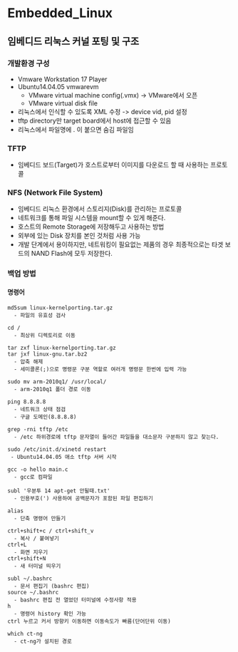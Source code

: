 # Embedded_Linux

## 임베디드 리눅스 커널 포팅 및 구조
### 개발환경 구성
- Vmware Workstation 17 Player
- Ubuntu14.04.05 vmwarevm 
  - VMware virtual machine config(.vmx) -> VMware에서 오픈
  - VMware virtual disk file
- 리눅스에서 인식할 수 있도록 XML 수정 -> device vid, pid 설정
- tftp directory만 target board에서 host에 접근할 수 있음
- 리눅스에서 파일명에 . 이 붙으면 숨김 파일임

### TFTP
- 임베디드 보드(Target)가 호스트로부터 이미지를 다운로드 할 때 사용하는 프로토콜

### NFS (Network File System)
- 임베디드 리눅스 환경에서 스토리지(Disk)를 관리하는 프로토콜
- 네트워크를 통해 파일 시스템을 mount할 수 있게 해준다.
- 호스트의 Remote Storage에 저장해두고 사용하는 방법
- 외부에 있는 Disk 장치를 본인 것처럼 사용 가능
- 개발 단계에서 용이하지만, 네트워킹이 필요없는 제품의 경우 최종적으로는 타겟 보드의 NAND Flash에 모두 저장한다.

### 백업 방법


#### 명령어
```
md5sum linux-kernelporting.tar.gz
  - 파일의 유효성 검사
```
```
cd /
  - 최상위 디렉토리로 이동
```
```
tar zxf linux-kernelporting.tar.gz
tar jxf linux-gnu.tar.bz2
  - 압축 해제
  - 세미콜론(;)으로 명령문 구분 역할로 여러개 명령문 한번에 입력 가능
```
```
sudo mv arm-2010q1/ /usr/local/
  - arm-2010q1 폴더 경로 이동
```
```
ping 8.8.8.8
  - 네트워크 상태 점검
  - 구글 도메인(8.8.8.8)
```
```
grep -rni tftp /etc
  - /etc 하위경로에 tftp 문자열이 들어간 파일들을 대소문자 구분하지 않고 찾는다.
 ```
 ```
 sudo /etc/init.d/xinetd restart
  - Ubuntu14.04.05 애소 tftp 서버 시작
```
```
gcc -o hello main.c
  - gcc로 컴파일
```
```
subl '우분투 14 apt-get 안될때.txt'
  - 인용부호(') 사용하여 공백문자가 포함된 파일 편집하기
```
```
alias
  - 단축 명령어 만들기
```
```
ctrl+shift+c / ctrl+shift_v
  - 복사 / 붙여넣기
ctrl+L
  - 화면 지우기
ctrl+shift+N
  - 새 터미널 띄우기
```
```
subl ~/.bashrc
  - 문서 편집기 (bashrc 편집)
source ~/.bashrc
  - bashrc 편집 전 열었던 터미널에 수정사항 적용
h
  - 명령어 history 확인 가능
ctrl 누르고 커서 방향키 이동하면 이동속도가 빠름(단어단위 이동)
```
```
which ct-ng
  - ct-ng가 설치된 경로
```
